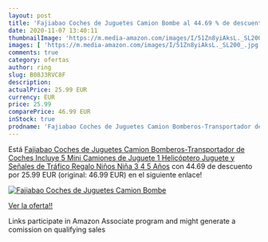 ```yaml
---
layout: post
title: 'Fajiabao Coches de Juguetes Camion Bombe al 44.69 % de descuento'
date: 2020-11-07 13:40:11
thumbnailImage: 'https://m.media-amazon.com/images/I/51Zn8yiAksL._SL200_.jpg'
images: [ 'https://m.media-amazon.com/images/I/51Zn8yiAksL._SL200_.jpg' ]
comments: true
category: ofertas
author: ring
slug: B08J3RVC8F
description:
actualPrice: 25.99 EUR
currency: EUR
price: 25.99
comparePrice: 46.99 EUR
inStock: true
prodname: 'Fajiabao Coches de Juguetes Camion Bomberos-Transportador de Coches Incluye 5 Mini Camiones de Juguete 1 Helicóptero Juguete y Señales de Tráfico Regalo Niños Niña 3 4 5 Años'
---
```


Está [Fajiabao Coches de Juguetes Camion Bomberos-Transportador de Coches Incluye 5 Mini Camiones de Juguete 1 Helicóptero Juguete y Señales de Tráfico Regalo Niños Niña 3 4 5 Años](https://www.amazon.es/dp/B08J3RVC8F/?tag=tolees-21) con 44.69 de descuento por 25.99 EUR (original: 46.99 EUR) en el siguiente enlace!

[![Fajiabao Coches de Juguetes Camion Bombe](https://m.media-amazon.com/images/I/51Zn8yiAksL._SL200_.jpg)](https://www.amazon.es/dp/B08J3RVC8F/?tag=tolees-21)

[Ver la oferta!!](https://www.amazon.es/dp/B08J3RVC8F/?tag=tolees-21)

Links participate in Amazon Associate program and might generate a comission on qualifying sales



